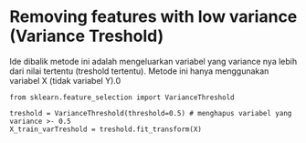 # Removing features with low variance (Variance Treshold)

Ide dibalik metode ini adalah mengeluarkan variabel yang variance nya lebih dari nilai tertentu (treshold tertentu). Metode ini hanya menggunakan variabel X (tidak variabel Y).0

```
from sklearn.feature_selection import VarianceThreshold

treshold = VarianceThreshold(threshold=0.5) # menghapus variabel yang variance >- 0.5 
X_train_varTreshold = treshold.fit_transform(X)

```
 